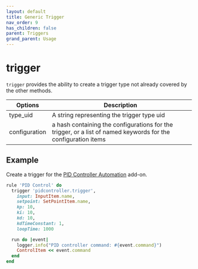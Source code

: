 ```yaml
---
layout: default
title: Generic Trigger
nav_order: 9
has_children: false
parent: Triggers
grand_parent: Usage
---
```


# trigger

`trigger` provides the ability to create a trigger type not already covered by the other methods.

| Options       | Description                                                                                                   |
| ------------- | ------------------------------------------------------------------------------------------------------------- |
| type_uid      | A string representing the trigger type uid                                                                    |
| configuration | a hash containing the configurations for the trigger, or a list of named keywords for the configuration items |

## Example

Create a trigger for the [PID Controller Automation](https://www.openhab.org/addons/automation/pidcontroller/) add-on.

```ruby
rule 'PID Control' do
  trigger 'pidcontroller.trigger',
    input: InputItem.name,
    setpoint: SetPointItem.name,
    kp: 10,
    ki: 10,
    kd: 10,
    kdTimeConstant: 1,
    loopTime: 1000

  run do |event|
    logger.info("PID controller command: #{event.command}")
    ControlItem << event.command
  end
end
```
